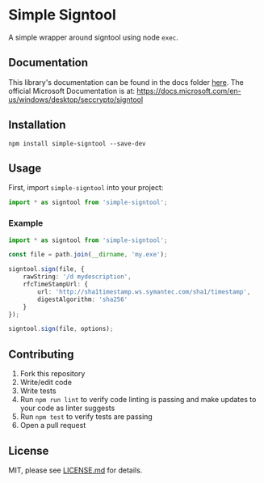 # Simple Signtool
A simple wrapper around signtool using node `exec`.

## Documentation
This library's documentation can be found in the docs folder [here](docs/README.md). The official Microsoft Documentation is at: https://docs.microsoft.com/en-us/windows/desktop/seccrypto/signtool

## Installation
`npm install simple-signtool --save-dev`

## Usage
First, import `simple-signtool` into your project:  
```javascript
import * as signtool from 'simple-signtool';
```

### Example
```typescript
import * as signtool from 'simple-signtool';

const file = path.join(__dirname, 'my.exe');

signtool.sign(file, {
    rawString: '/d mydescription',
    rfcTimeStampUrl: {
        url: 'http://sha1timestamp.ws.symantec.com/sha1/timestamp',
        digestAlgorithm: 'sha256'
    }
});

signtool.sign(file, options);
```

## Contributing
1. Fork this repository
2. Write/edit code
3. Write tests
4. Run `npm run lint` to verify code linting is passing and make updates to your code as linter suggests
5. Run `npm test` to verify tests are passing
6. Open a pull request

## License
MIT, please see [LICENSE.md](LICENSE.md) for details.
